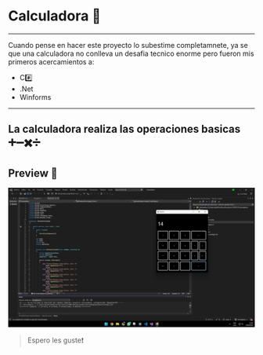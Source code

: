 # Calculadora 📱

---

Cuando pense en hacer este proyecto lo subestime completamnete, ya se que una calculadora no conlleva un desafia tecnico enorme pero fueron mis primeros acercamientos a:

- C#️⃣
- .Net
- Winforms 

---
La calculadora realiza las operaciones basicas ➕➖✖️➗
---

## Preview 👀

![img](preview.png)

>Espero les guste❗️